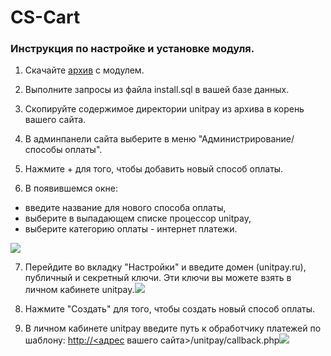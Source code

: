 # CS-Cart

### Инструкция по настройке и установке модуля. <a id="instrukciya-po-nastroike-i-ustanovke-modulya"></a>

1. Скачайте [архив](https://github.com/unitpay/cscart-module/releases/download/1.0.2/cscart-module-1.0.2.zip) с модулем.

2. Выполните запросы из файла install.sql в вашей базе данных.

3. Скопируйте содержимое директории unitpay из архива в корень вашего сайта.

4. В админпанели сайта выберите в меню "Администрирование/способы оплаты".

5. Нажмите + для того, чтобы добавить новый способ оплаты.

6. В появившемся окне:

* введите название для нового способа оплаты,
* выберите в выпадающем списке процессор unitpay,
* выберите категорию оплаты - интернет платежи.

![](https://d33v4339jhl8k0.cloudfront.net/docs/assets/551a91dbe4b0221aadf24410/images/5800c14cc697915a23d793d4/file-f4a2Rtg53K.png)

7. Перейдите во вкладку "Настройки" и введите домен \(unitpay.ru\), публичный и секретный ключи. Эти ключи вы можете взять в личном кабинете unitpay.![](https://d33v4339jhl8k0.cloudfront.net/docs/assets/551a91dbe4b0221aadf24410/images/5e69080d2c7d3a7e9ae905c3/file-NuCjKo9cBV.png)

8. Нажмите "Создать" для того, чтобы создать новый способ оплаты.

9. В личном кабинете unitpay введите путь к обработчику платежей по шаблону: [http://&lt;адрес](http://xn--/%3C-8cdug0fj/) вашего сайта&gt;/unitpay/callback.php![](https://d33v4339jhl8k0.cloudfront.net/docs/assets/551a91dbe4b0221aadf24410/images/5800c3a9c697915a23d793e9/file-6rY1j5zahv.png)

